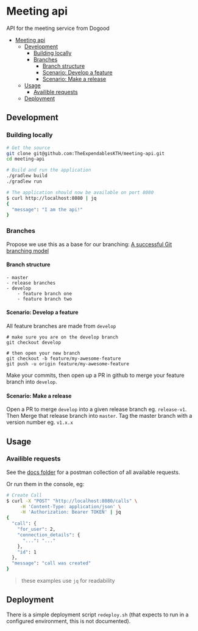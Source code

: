 # Meeting api

API for the meeting service from Dogood

- [Meeting api](#meeting-api)
  - [Development](#development)
    - [Building locally](#building-locally)
    - [Branches](#branches)
      - [Branch structure](#branch-structure)
      - [Scenario: Develop a feature](#scenario-develop-a-feature)
      - [Scenario: Make a release](#scenario-make-a-release)
  - [Usage](#usage)
    - [Availible requests](#availible-requests)
  - [Deployment](#deployment)
## Development

### Building locally

```bash
# Get the source
git clone git@github.com:TheExpendablesKTH/meeting-api.git
cd meeting-api

# Build and run the application
./gradlew build
./gradlew run

# The application should now be available on port 8080
$ curl http://localhost:8080 | jq
{
  "message": "I am the api!"
}
```

### Branches

Propose we use this as a base for our branching: [A successful Git branching model](https://nvie.com/posts/a-successful-git-branching-model/)

#### Branch structure

```
- master
- release branches
- develop
    - feature branch one
    - feature branch two
```

#### Scenario: Develop a feature

All feature branches are made from `develop`

```
# make sure you are on the develop branch
git checkout develop

# then open your new branch
git checkout -b feature/my-awesome-feature
git push -u origin feature/my-awesome-feature
```

Make your commits, then open up a PR in github to merge your feature branch into `develop`.

#### Scenario: Make a release

Open a PR to merge `develop` into a given release branch eg. `release-v1`. Then Merge that release branch into `master`. Tag the master branch with a version number eg. `v1.x.x`

## Usage

### Availible requests

See the [docs folder](docs/requests-postman-collection.json) for a postman collection of all available requests.

Or run them in the console, eg:

```bash
# Create Call
$ curl -X "POST" "http://localhost:8080/calls" \
     -H 'Content-Type: application/json' \
     -H 'Authorization: Bearer TOKEN' | jq
{
  "call": {
    "for_user": 2,
    "connection_details": {
      "...": "..."
    },
    "id": 1
  },
  "message": "call was created"
}
```

> these examples use `jq` for readability

## Deployment

There is a simple deployment script `redeploy.sh` (that expects to run in a configured environment, this is not documented).
